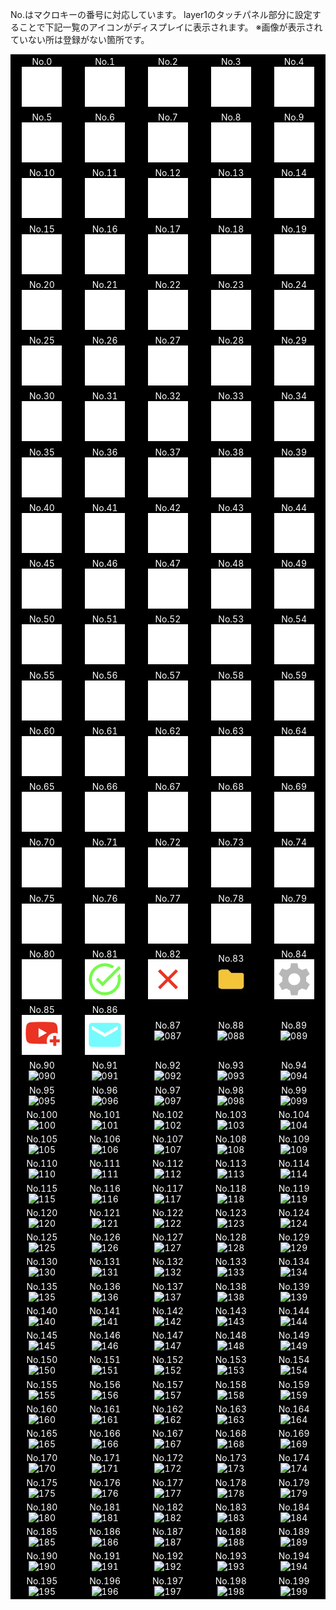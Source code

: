 No.はマクロキーの番号に対応しています。
layer1のタッチパネル部分に設定することで下記一覧のアイコンがディスプレイに表示されます。
※画像が表示されていない所は登録がない箇所です。


<style>
    table {
        background-color: black;
        color: white;
    }
</style>
| | |  |  |  |
|:----------------------:|:----------------------:|:----------------------:|:----------------------:|:----------------------:|
|No.0 ![000](000.png) | No.1 ![001](001.png) | No.2 ![002](002.png) | No.3 ![003](003.png) | No.4 ![004](004.png) |
| No.5 ![005](005.png) | No.6 ![006](006.png) | No.7 ![007](007.png) | No.8 ![008](008.png) | No.9 ![009](009.png) |
| No.10 ![010](010.png) | No.11 ![011](011.png) | No.12 ![012](012.png) | No.13 ![013](013.png) | No.14 ![014](014.png) |
| No.15 ![015](015.png) | No.16 ![016](016.png) | No.17 ![017](017.png) | No.18 ![018](018.png) | No.19 ![019](019.png) |
| No.20 ![020](020.png) | No.21 ![021](021.png) | No.22 ![022](022.png) | No.23 ![023](023.png) | No.24 ![024](024.png) |
| No.25 ![025](025.png) | No.26 ![026](026.png) | No.27 ![027](027.png) | No.28 ![028](028.png) | No.29 ![029](029.png) |
| No.30 ![030](030.png) | No.31 ![031](031.png) | No.32 ![032](032.png) | No.33 ![033](033.png) | No.34 ![034](034.png) |
| No.35 ![035](035.png) | No.36 ![036](036.png) | No.37 ![037](037.png) | No.38 ![038](038.png) | No.39 ![039](039.png) |
| No.40 ![040](040.png) | No.41 ![041](041.png) | No.42 ![042](042.png) | No.43 ![043](043.png) | No.44 ![044](044.png) |
| No.45 ![045](045.png) | No.46 ![046](046.png) | No.47 ![047](047.png) | No.48 ![048](048.png) | No.49 ![049](049.png) |
| No.50 ![050](050.png) | No.51 ![051](051.png) | No.52 ![052](052.png) | No.53 ![053](053.png) | No.54 ![054](054.png) |
| No.55 ![055](055.png) | No.56 ![056](056.png) | No.57 ![057](057.png) | No.58 ![058](058.png) | No.59 ![059](059.png) |
| No.60 ![060](060.png) | No.61 ![061](061.png) | No.62 ![062](062.png) | No.63 ![063](063.png) | No.64 ![064](064.png) |
| No.65 ![065](065.png) | No.66 ![066](066.png) | No.67 ![067](067.png) | No.68 ![068](068.png) | No.69 ![069](069.png) |
| No.70 ![070](070.png) | No.71 ![071](071.png) | No.72 ![072](072.png) | No.73 ![073](073.png) | No.74 ![074](074.png) |
| No.75 ![075](075.png) | No.76 ![076](076.png) | No.77 ![077](077.png) | No.78 ![078](078.png) | No.79 ![079](079.png) |
| No.80 ![080](080.png) | No.81 ![081](081.png) | No.82 ![082](082.png) | No.83 ![083](083.png) | No.84 ![084](084.png) |
| No.85 ![085](085.png) | No.86 ![086](086.png) | No.87 ![087](087.png) | No.88 ![088](088.png) | No.89 ![089](089.png) |
| No.90 ![090](090.png) | No.91 ![091](091.png) | No.92 ![092](092.png) | No.93 ![093](093.png) | No.94 ![094](094.png) |
| No.95 ![095](095.png) | No.96 ![096](096.png) | No.97 ![097](097.png) | No.98 ![098](098.png) | No.99 ![099](099.png) |
| No.100 ![100](100.png) | No.101 ![101](101.png) | No.102 ![102](102.png) | No.103 ![103](103.png) | No.104 ![104](104.png) |
| No.105 ![105](105.png) | No.106 ![106](106.png) | No.107 ![107](107.png) | No.108 ![108](108.png) | No.109 ![109](109.png) |
| No.110 ![110](110.png) | No.111 ![111](111.png) | No.112 ![112](112.png) | No.113 ![113](113.png) | No.114 ![114](114.png) |
| No.115 ![115](115.png) | No.116 ![116](116.png) | No.117 ![117](117.png) | No.118 ![118](118.png) | No.119 ![119](119.png) |
| No.120 ![120](120.png) | No.121 ![121](121.png) | No.122 ![122](122.png) | No.123 ![123](123.png) | No.124 ![124](124.png) |
| No.125 ![125](125.png) | No.126 ![126](126.png) | No.127 ![127](127.png) | No.128 ![128](128.png) | No.129 ![129](129.png) |
| No.130 ![130](130.png) | No.131 ![131](131.png) | No.132 ![132](132.png) | No.133 ![133](133.png) | No.134 ![134](134.png) |
| No.135 ![135](135.png) | No.136 ![136](136.png) | No.137 ![137](137.png) | No.138 ![138](138.png) | No.139 ![139](139.png) |
| No.140 ![140](140.png) | No.141 ![141](141.png) | No.142 ![142](142.png) | No.143 ![143](143.png) | No.144 ![144](144.png) |
| No.145 ![145](145.png) | No.146 ![146](146.png) | No.147 ![147](147.png) | No.148 ![148](148.png) | No.149 ![149](149.png) |
| No.150 ![150](150.png) | No.151 ![151](151.png) | No.152 ![152](152.png) | No.153 ![153](153.png) | No.154 ![154](154.png) |
| No.155 ![155](155.png) | No.156 ![156](156.png) | No.157 ![157](157.png) | No.158 ![158](158.png) | No.159 ![159](159.png) |
| No.160 ![160](160.png) | No.161 ![161](161.png) | No.162 ![162](162.png) | No.163 ![163](163.png) | No.164 ![164](164.png) |
| No.165 ![165](165.png) | No.166 ![166](166.png) | No.167 ![167](167.png) | No.168 ![168](168.png) | No.169 ![169](169.png) |
| No.170 ![170](170.png) | No.171 ![171](171.png) | No.172 ![172](172.png) | No.173 ![173](173.png) | No.174 ![174](174.png) |
| No.175 ![175](175.png) | No.176 ![176](176.png) | No.177 ![177](177.png) | No.178 ![178](178.png) | No.179 ![179](179.png) |
| No.180 ![180](180.png) | No.181 ![181](181.png) | No.182 ![182](182.png) | No.183 ![183](183.png) | No.184 ![184](184.png) |
| No.185 ![185](185.png) | No.186 ![186](186.png) | No.187 ![187](187.png) | No.188 ![188](188.png) | No.189 ![189](189.png) |
| No.190 ![190](190.png) | No.191 ![191](191.png) | No.192 ![192](192.png) | No.193 ![193](193.png) | No.194 ![194](194.png) |
| No.195 ![195](195.png) | No.196 ![196](196.png) | No.197 ![197](197.png) | No.198 ![198](198.png) | No.199 ![199](199.png) |


